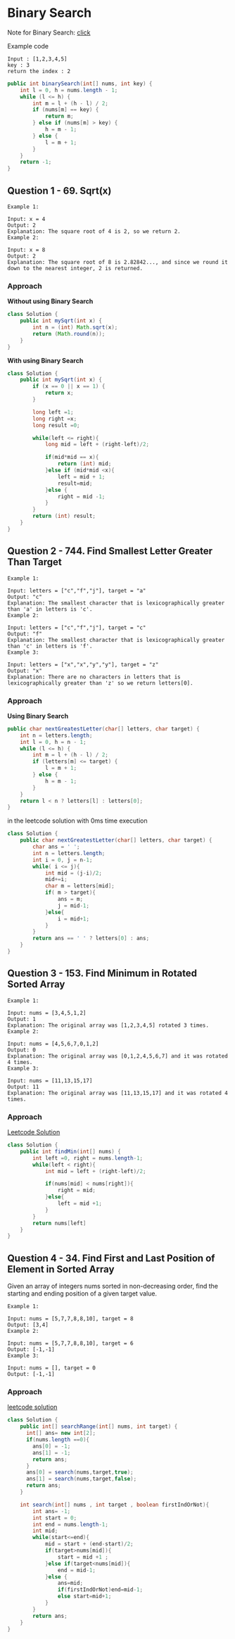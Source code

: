 # Binary Search


Note for Binary Search: [click](https://github.com/kiaky0/Programming/blob/main/Note/BinarySearch.md)

Example code

```
Input : [1,2,3,4,5]
key : 3
return the index : 2
```

```java
public int binarySearch(int[] nums, int key) {
    int l = 0, h = nums.length - 1;
    while (l <= h) {
        int m = l + (h - l) / 2;
        if (nums[m] == key) {
            return m;
        } else if (nums[m] > key) {
            h = m - 1;
        } else {
            l = m + 1;
        }
    }
    return -1;
}
```

## Question 1 - 69. Sqrt(x)

```
Example 1:

Input: x = 4
Output: 2
Explanation: The square root of 4 is 2, so we return 2.
Example 2:

Input: x = 8
Output: 2
Explanation: The square root of 8 is 2.82842..., and since we round it down to the nearest integer, 2 is returned.
```


### Approach

**Without using Binary Search**

```java
class Solution {
    public int mySqrt(int x) {
        int n = (int) Math.sqrt(x);
        return (Math.round(n));
    }
}
```

**With using Binary Search**

```java
class Solution {
    public int mySqrt(int x) {
        if (x == 0 || x == 1) {
            return x;
        }

        long left =1;
        long right =x;
        long result =0;

        while(left <= right){
            long mid = left + (right-left)/2;

            if(mid*mid == x){
                return (int) mid;
            }else if (mid*mid <x){
                left = mid + 1;
                result=mid;
            }else {
                right = mid -1;
            }
        }
        return (int) result;        
    }
}
```


## Question 2 - 744. Find Smallest Letter Greater Than Target

```
Example 1:

Input: letters = ["c","f","j"], target = "a"
Output: "c"
Explanation: The smallest character that is lexicographically greater than 'a' in letters is 'c'.
Example 2:

Input: letters = ["c","f","j"], target = "c"
Output: "f"
Explanation: The smallest character that is lexicographically greater than 'c' in letters is 'f'.
Example 3:

Input: letters = ["x","x","y","y"], target = "z"
Output: "x"
Explanation: There are no characters in letters that is lexicographically greater than 'z' so we return letters[0].
```

### Approach

**Using Binary Search**

```java
public char nextGreatestLetter(char[] letters, char target) {
    int n = letters.length;
    int l = 0, h = n - 1;
    while (l <= h) {
        int m = l + (h - l) / 2;
        if (letters[m] <= target) {
            l = m + 1;
        } else {
            h = m - 1;
        }
    }
    return l < n ? letters[l] : letters[0];
}
```

in the leetcode solution with 0ms time execution

```java
class Solution {
    public char nextGreatestLetter(char[] letters, char target) {
        char ans = ' ';
        int n = letters.length;
        int i = 0, j = n-1;
        while( i <= j){
            int mid = (j-i)/2;
            mid+=i;
            char m = letters[mid];
            if( m > target){
                ans = m;
                j = mid-1;
            }else{
                i = mid+1;
            }
        }
        return ans == ' ' ? letters[0] : ans;
    }
}
```

## Question 3 - 153. Find Minimum in Rotated Sorted Array

```
Example 1:

Input: nums = [3,4,5,1,2]
Output: 1
Explanation: The original array was [1,2,3,4,5] rotated 3 times.
Example 2:

Input: nums = [4,5,6,7,0,1,2]
Output: 0
Explanation: The original array was [0,1,2,4,5,6,7] and it was rotated 4 times.
Example 3:

Input: nums = [11,13,15,17]
Output: 11
Explanation: The original array was [11,13,15,17] and it was rotated 4 times.
```

### Approach

[Leetcode Solution](https://leetcode.com/problems/find-minimum-in-rotated-sorted-array/solutions/5149850/fastest-100-easiest-shortest-binary-search-multiple-langs/)


```java
class Solution {
    public int findMin(int[] nums) {
        int left =0, right = nums.length-1;
        while(left < right){
            int mid = left + (right-left)/2;

            if(nums[mid] < nums[right]){
                right = mid;
            }else{
                left = mid +1;
            }
        }
        return nums[left]
    }
}
```

## Question 4 - 34. Find First and Last Position of Element in Sorted Array

Given an array of integers nums sorted in non-decreasing order, find the starting and ending position of a given target value.

```
Example 1:

Input: nums = [5,7,7,8,8,10], target = 8
Output: [3,4]
Example 2:

Input: nums = [5,7,7,8,8,10], target = 6
Output: [-1,-1]
Example 3:

Input: nums = [], target = 0
Output: [-1,-1]
```

### Approach

[leetcode solution](https://leetcode.com/problems/find-first-and-last-position-of-element-in-sorted-array/solutions/5197418/faster-time-lessor-easy-to-understand-binary-search/)

```java
class Solution {
    public int[] searchRange(int[] nums, int target) {
      int[] ans= new int[2];
      if(nums.length ==0){
        ans[0] = -1;
        ans[1] = -1;
        return ans;
      }
      ans[0] = search(nums,target,true);
      ans[1] = search(nums,target,false);
      return ans;
    }

    int search(int[] nums , int target , boolean firstIndOrNot){
        int ans= -1;
        int start = 0;
        int end = nums.length-1;
        int mid;
        while(start<=end){
            mid = start + (end-start)/2;
            if(target>nums[mid]){
                start = mid +1 ;
            }else if(target<nums[mid]){
                end = mid-1;
            }else {
                ans=mid;
                if(firstIndOrNot)end=mid-1;
                else start=mid+1;
            }
        }
        return ans;
    }
}

```












